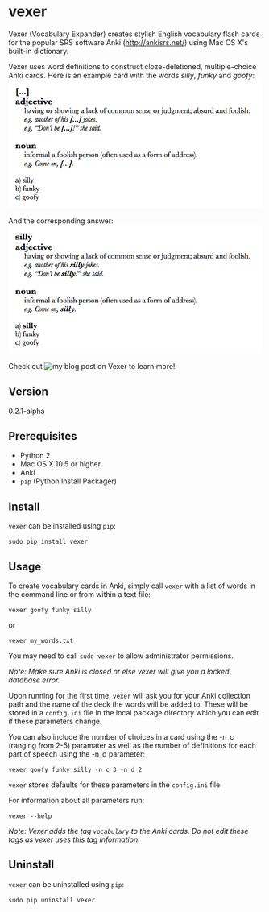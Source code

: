 # vexer
Vexer (Vocabulary Expander) creates stylish English vocabulary flash cards for the popular SRS software Anki (http://ankisrs.net/) using Mac OS X's built-in dictionary.

Vexer uses word definitions to construct cloze-deletioned, multiple-choice Anki cards. Here is an example card with the words *silly*, *funky* and *goofy*:
![Vexer example question](screenshots/vexer_example_card_question.png?raw=true "Vexer Example Question")

And the corresponding answer:
![Vexer example answer](screenshots/vexer_example_card_answer.png?raw=true "Vexer Example Answer")

Check out ![my blog post on Vexer](http://joshualitven.com/vexer/) to learn more!

## Version
0.2.1-alpha

## Prerequisites
* Python 2
* Mac OS X 10.5 or higher
* Anki
* `pip` (Python Install Packager)

## Install
`vexer` can be installed using `pip`:
```
sudo pip install vexer
```

## Usage
To create vocabulary cards in Anki, simply call `vexer` with a list of words in the command line or from within a text file:
```
vexer goofy funky silly
```
or
```
vexer my_words.txt
```

You may need to call `sudo vexer` to allow administrator permissions.

_Note: Make sure Anki is closed or else vexer will give you a locked database error._

Upon running for the first time, `vexer` will ask you for your Anki collection path and the name of the deck the words will be added to. These will be stored in a `config.ini` file in the local package directory which you can edit if these parameters change.

You can also include the number of choices in a card using the -n_c (ranging from 2-5) paramater as well as the number of definitions for each part of speech using the -n_d parameter:
```
vexer goofy funky silly -n_c 3 -n_d 2
```

`vexer` stores defaults for these parameters in the `config.ini` file.

For information about all parameters run:
```
vexer --help
```

_Note: Vexer adds the tag `vocabulary` to the Anki cards. Do not edit these tags as vexer uses this tag information._

## Uninstall
`vexer` can be uninstalled using `pip`:
```
sudo pip uninstall vexer
```
